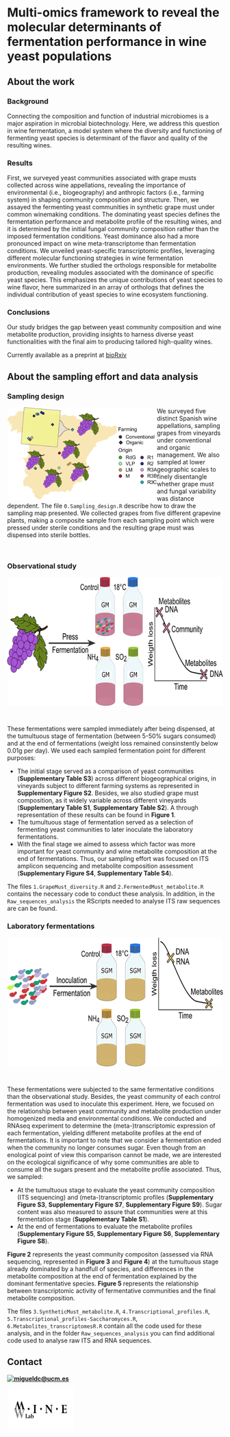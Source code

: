 # Multi-omics framework to reveal the molecular determinants of fermentation performance in wine yeast populations

## About the work
### Background
Connecting the composition and function of industrial microbiomes is a major aspiration in microbial biotechnology. Here, we address this question in wine fermentation, a model system where the diversity and functioning of fermenting yeast species is determinant of the flavor and quality of the resulting wines.
### Results
First, we surveyed yeast communities associated with grape musts collected across wine appellations, revealing the importance of environmental (i.e., biogeography) and anthropic factors (i.e., farming system) in shaping community composition and structure. Then, we assayed the fermenting yeast communities in synthetic grape must under common winemaking conditions. The dominating yeast species defines the fermentation performance and metabolite profile of the resulting wines, and it is determined by the initial fungal community composition rather than the imposed fermentation conditions. Yeast dominance also had a more pronounced impact on wine meta-transcriptome than fermentation conditions. We unveiled yeast-specific transcriptomic profiles, leveraging different molecular functioning strategies in wine fermentation environments. We further studied the orthologs responsible for metabolite production, revealing modules associated with the dominance of specific yeast species. This emphasizes the unique contributions of yeast species to wine flavor, here summarized in an array of orthologs that defines the individual contribution of yeast species to wine ecosystem functioning. 
### Conclusions
Our study bridges the gap between yeast community composition and wine metabolite production, providing insights to harness diverse yeast functionalities with the final aim to producing tailored high-quality wines.

Currently available as a preprint at [bioRxiv](https://doi.org/10.1101/2023.12.02.569693)

## About the sampling effort and data analysis

### Sampling design

<img src="/Figures/Map.png" width="350" align="left"> </img>  We surveyed five distinct Spanish wine appellations, sampling grapes from vineyards under conventional and organic management. We also sampled at lower geographic scales to finely disentangle whether grape must and fungal variability was distance dependent. The file `0.Sampling_design.R` describe how to draw the sampling map presented. We collected grapes from five different grapevine plants, making a composite sample from each sampling point which were pressed under sterile conditions and the resulting grape must was dispensed into sterile bottles. 

<br clear="left"/>

### Observational study

<p align="center">
<img src="/Figures/GM.png" height=300 align="center">
</p>
<br clear="left"/>

These fermentations were sampled immediately after being dispensed, at the tumultuous stage of fermentation (between 5-50% sugars consumed) and at the end of fermentations (weight loss remained consinstently below 0.01g per day). We used each sampled fermentation point for different purposes:
  - The initial stage served as a comparison of yeast communities (**Supplementary Table S3**) across different biogeographical origins, in vineyards subject to different farming systems as represented in **Supplementary Figure S2**. Besides, we also studied grape must composition, as it widely variable across different vineyards (**Supplementary Table S1**, **Supplementary Table S2**). A through representation of these results can be found in **Figure 1**.
  - The tumultuous stage of fermentation served as a selection of fermenting yeast communities to later inoculate the laboratory fermentations.
  - With the final stage we aimed to assess which factor was more important for yeast community and wine metabolite composition at the end of fermentations. Thus, our sampling effort was focused on ITS amplicon sequencing and metabolite composition assessment (**Supplementary Figure S4**, **Supplementary Table S4**).

The files `1.GrapeMust_diversity.R` and `2.FermentedMust_metabolite.R` contains the necessary code to conduct these analysis. In addition, in the `Raw_sequences_analysis` the RScripts needed to analyse ITS raw sequences are can be found. 


### Laboratory fermentations

<p align="center">
<img src="/Figures/SGM.png" height=300 align="center">
</p>
<br clear="left"/>

These fermentations were subjected to the same fermentative conditions than the observational study. Besides, the yeast community of each control fermentation was used to inoculate this experiment. Here, we focused on the relationship between yeast community and metabolite production under homogenized media and environmental conditions. We conducted and RNAseq experiment to determine the (meta-)transcriptomic expression of each fermentation, yielding different metabolite profiles at the end of fermentations. It is important to note that we consider a fermentation ended when the community no longer consumes sugar. Even though from an enological point of view this comparison cannot be made, we are interested on the ecological significance of why some communities are able to consume all the sugars present and the metabolite profile associated. Thus, we sampled:
 
  - At the tumultuous stage to evaluate the yeast community composition (ITS sequencing) and (meta-)transcriptomic profiles (**Supplementary Figure S3**, **Supplementary Figure S7**, **Supplementary Figure S9**). Sugar content was also measured to assure that communities were at this fermentation stage (**Supplementary Table S1**).
  - At the end of fermentations to evaluate the metabolite profiles (**Supplementary Figure S5**, **Supplementary Figure S6**, **Supplementary Figure S8**).

**Figure 2** represents the yeast community compositon (assessed via RNA sequencing, represented in **Figure 3** and **Figure 4**) at the tumultuous stage already dominated by a handfull of species, and differences in the metabolite composition at the end of fermentation explained by the dominant fermentative species. **Figure 5** represents the relationship between transcriptomic activity of fermentative communities and the final metabolite composition.

The files `3.SyntheticMust_metabolite.R`, `4.Transcriptional_profiles.R`, `5.Transcriptional_profiles-Saccharomyces.R`, `6.Metabolites_transcriptomesR.R` contain all the code used for these analysis, and in the folder `Raw_sequences_analysis` you can find additional code used to analyse raw ITS and RNA sequences.

## Contact

<img align="left" height="20" src="https://upload.wikimedia.org/wikipedia/commons/7/7e/Gmail_icon_%282020%29.svg"> **migueldc@ucm.es**

<a href="http://minelab.bioucm.es/" target="blank"><img align="left" src="https://github.com/Migueldc1/Migueldc1/blob/main/Figures/Logo_MineLab.png" height="100" /></a>


